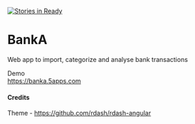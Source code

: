 [![Stories in Ready](https://badge.waffle.io/figueiredorui/BankA.png?label=ready&title=Ready)](https://waffle.io/figueiredorui/BankA)
# BankA
Web app to import, categorize and analyse bank transactions

Demo  
https://banka.5apps.com

#### Credits
Theme - https://github.com/rdash/rdash-angular

